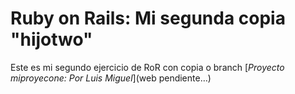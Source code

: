 # Ruby on Rails: Mi segunda  copia "hijotwo"
Este es mi segundo ejercicio de RoR con copia o branch
[*Proyecto miproyecone: Por Luis Miguel*](web pendiente…)
